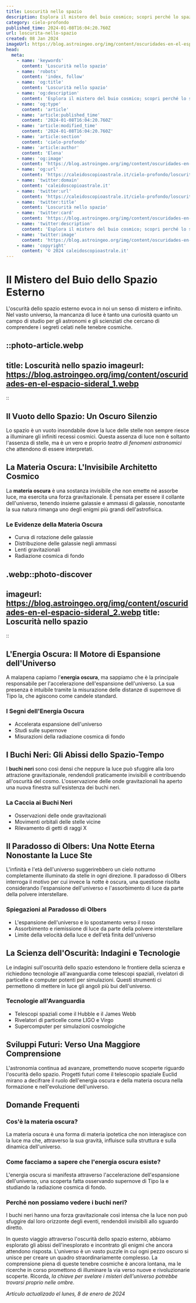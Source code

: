 ```yaml
---
title: Loscurità nello spazio
description: Esplora il mistero del buio cosmico; scopri perché lo spazio esterno è così scuro in un viaggio tra stelle e galassie.
category: cielo-profondo
published_time: 2024-01-08T16:04:20.760Z
url: loscurita-nello-spazio
created: 08 Jan 2024
imageUrl: https://blog.astroingeo.org/img/content/oscuridades-en-el-espacio-sideral_1.webp
head:
  meta:
    - name: 'keywords'
      content: 'Loscurità nello spazio'
    - name: 'robots'
      content: 'index, follow'
    - name: 'og:title'
      content: 'Loscurità nello spazio'
    - name: 'og:description'
      content: 'Esplora il mistero del buio cosmico; scopri perché lo spazio esterno è così scuro in un viaggio tra stelle e galassie.'
    - name: 'og:type'
      content: 'article'
    - name: 'article:published_time'
      content: '2024-01-08T16:04:20.760Z'
    - name: 'article:modified_time'
      content: '2024-01-08T16:04:20.760Z'
    - name: 'article:section'
      content: 'cielo-profondo'
    - name: 'article:author'
      content: 'Elena'
    - name: 'og:image'
      content: 'https://blog.astroingeo.org/img/content/oscuridades-en-el-espacio-sideral_1.webp'
    - name: 'og:url'
      content: 'https://caleidoscopioastrale.it/cielo-profondo/loscurita-nello-spazio'
    - name: 'twitter:domain'
      content: 'caleidoscopioastrale.it'
    - name: 'twitter:url'
      content: 'https://caleidoscopioastrale.it/cielo-profondo/loscurita-nello-spazio'
    - name: 'twitter:title'
      content: 'Loscurità nello spazio'
    - name: 'twitter:card'
      content: 'https://blog.astroingeo.org/img/content/oscuridades-en-el-espacio-sideral_1.webp'
    - name: 'twitter:description'
      content: 'Esplora il mistero del buio cosmico; scopri perché lo spazio esterno è così scuro in un viaggio tra stelle e galassie.'
    - name: 'twitter:image'
      content: 'https://blog.astroingeo.org/img/content/oscuridades-en-el-espacio-sideral_1.webp'
    - name: 'copyright'
      content: '© 2024 caleidoscopioastrale.it'
---
```

# Il Mistero del Buio dello Spazio Esterno

L'oscurità dello spazio esterno evoca in noi un senso di mistero e infinito. Nel vasto universo, la mancanza di luce è tanto una curiosità quanto un campo di studio per gli astronomi e gli scienziati che cercano di comprendere i segreti celati nelle tenebre cosmiche.

::photo-article.webp
---
title: Loscurità nello spazio
imageurl: https://blog.astroingeo.org/img/content/oscuridades-en-el-espacio-sideral_1.webp
---
::

## Il Vuoto dello Spazio: Un Oscuro Silenzio

Lo spazio è un vuoto insondabile dove la luce delle stelle non sempre riesce a illuminare gli infiniti recessi cosmici. Questa assenza di luce non è soltanto l'assenza di stelle, ma è un vero e proprio *teatro di fenomeni astronomici* che attendono di essere interpretati.

## La Materia Oscura: L'Invisibile Architetto Cosmico

La **materia oscura** è una sostanza invisibile che non emette né assorbe luce, ma esercita una forza gravitazionale. È pensata per essere il collante dell'universo, tenendo insieme galassie e ammassi di galassie, nonostante la sua natura rimanga uno degli enigmi più grandi dell'astrofisica.

### Le Evidenze della Materia Oscura

- Curva di rotazione delle galassie
- Distribuzione delle galassie negli ammassi
- Lenti gravitazionali
- Radiazione cosmica di fondo

.webp::photo-discover
---
imageurl: https://blog.astroingeo.org/img/content/oscuridades-en-el-espacio-sideral_2.webp
title: Loscurità nello spazio
---
::

## L'Energia Oscura: Il Motore di Espansione dell'Universo

A malapena capiamo l'**energia oscura**, ma sappiamo che è la principale responsabile per l'accelerazione dell'espansione dell'universo. La sua presenza è intuibile tramite la misurazione delle distanze di supernove di Tipo Ia, che agiscono come candele standard.

### I Segni dell'Energia Oscura

- Accelerata espansione dell'universo
- Studi sulle supernove
- Misurazioni della radiazione cosmica di fondo

## I Buchi Neri: Gli Abissi dello Spazio-Tempo

I **buchi neri** sono così densi che neppure la luce può sfuggire alla loro attrazione gravitazionale, rendendoli praticamente invisibili e contribuendo all'oscurità del cosmo. L'osservazione delle onde gravitazionali ha aperto una nuova finestra sull'esistenza dei buchi neri.

### La Caccia ai Buchi Neri

- Osservazioni delle onde gravitazionali
- Movimenti orbitali delle stelle vicine
- Rilevamento di getti di raggi X

## Il Paradosso di Olbers: Una Notte Eterna Nonostante la Luce Ste
L'infinità e l'età dell'universo suggerirebbero un cielo notturno completamente illuminato da stelle in ogni direzione. Il paradosso di Olbers interroga il motivo per cui invece la notte è oscura, una questione risolta considerando l'espansione dell'universo e l'assorbimento di luce da parte della polvere interstellare.

### Spiegazioni al Paradosso di Olbers

- L'espansione dell'universo e lo spostamento verso il rosso
- Assorbimento e riemissione di luce da parte della polvere interstellare
- Limite della velocità della luce e dell'età finita dell'universo

## La Scienza dell'Oscurità: Indagini e Tecnologie

Le indagini sull'oscurità dello spazio estendono le frontiere della scienza e richiedono tecnologie all'avanguardia come telescopi spaziali, rivelatori di particelle e computer potenti per simulazioni. Questi strumenti ci permettono di mettere in luce gli angoli più bui dell'universo.

### Tecnologie all'Avanguardia

- Telescopi spaziali come il Hubble e il James Webb
- Rivelatori di particelle come LIGO e Virgo
- Supercomputer per simulazioni cosmologiche

## Sviluppi Futuri: Verso Una Maggiore Comprensione

L'astronomia continua ad avanzare, promettendo nuove scoperte riguardo l'oscurità dello spazio. Progetti futuri come il telescopio spaziale Euclid mirano a decifrare il ruolo dell'energia oscura e della materia oscura nella formazione e nell'evoluzione dell'universo.

## Domande Frequenti

### Cos'è la materia oscura?

La materia oscura è una forma di materia ipotetica che non interagisce con la luce ma che, attraverso la sua gravità, influisce sulla struttura e sulla dinamica dell'universo.

### Come facciamo a sapere che l'energia oscura esiste?

L'energia oscura si manifesta attraverso l'accelerazione dell'espansione dell'universo, una scoperta fatta osservando supernove di Tipo Ia e studiando la radiazione cosmica di fondo.

### Perché non possiamo vedere i buchi neri?

I buchi neri hanno una forza gravitazionale così intensa che la luce non può sfuggire dal loro orizzonte degli eventi, rendendoli invisibili allo sguardo diretto.

In questo viaggio attraverso l'oscurità dello spazio esterno, abbiamo esplorato gli abissi dell'inesplorato e incontrato gli enigmi che ancora attendono risposta. L'universo è un vasto puzzle in cui ogni pezzo oscuro si unisce per creare un quadro straordinariamente complesso. La comprensione piena di queste tenebre cosmiche è ancora lontana, ma le ricerche in corso promettono di illuminare la via verso nuove e rivoluzionarie scoperte. Ricorda, *la chiave per svelare i misteri dell'universo potrebbe trovarsi proprio nelle ombre.*

_Artículo actualizado el lunes, 8 de enero de 2024_